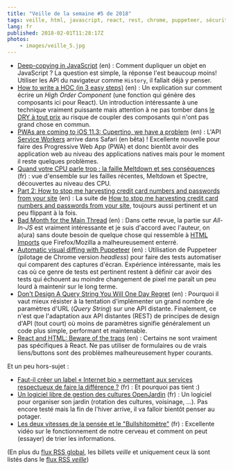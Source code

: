 ```yaml
---
title: "Veille de la semaine #5 de 2018"
tags: veille, html, javascript, react, rest, chrome, puppeteer, sécurité, pwa
lang: fr
published: 2018-02-01T11:28:17Z
photos:
    - images/veille_5.jpg
---
```

* [Deep-copying in JavaScript](https://dassur.ma/things/deep-copy/) (en)&nbsp;: Comment dupliquer un objet en JavaScript ? La question est simple, la réponse l'est beaucoup moins! Utiliser les API du navigateur comme `History`, il fallait déjà y penser. 
* [How to write a HOC (in 3 easy steps)](https://paulgray.net/how-to-write-a-hoc/) (en)&nbsp;: Un explication sur comment écrire un *High Order Component* (une fonction qui génère des composants ici pour React). Un introduction intéressante à une technique vraiment puissante mais attention à ne pas tomber dans [le DRY à tout prix](https://hackernoon.com/this-is-not-the-dry-you-are-looking-for-a316ed3f445f) au risque de coupler des composants qui n'ont pas grand chose en commun.
* [PWAs are coming to iOS 11.3: Cupertino, we have a problem](https://medium.com/@firt/pwas-are-coming-to-ios-11-3-cupertino-we-have-a-problem-2ff49fd7d6ea) (en)&nbsp;: L'API [Service Workers](https://developer.mozilla.org/en-US/docs/Web/API/Service_Worker_API/Using_Service_Workers) arrive dans Safari (en bêta) ! Excellente nouvelle pour faire des Progressive Web App (PWA) et donc bientôt avoir des application web au niveau des applications natives mais pour le moment il reste quelques problèmes.
* [Quand votre CPU parle trop : la faille Meltdown et ses conséquences](https://blog.octo.com/quand-votre-cpu-parle-trop-la-faille-meltdown-et-ses-consequences/) (fr)&nbsp;: vue d'ensemble sur les failles récentes, Meltdown et Spectre, découvertes au niveau des CPU.
* [Part 2: How to stop me harvesting credit card numbers and passwords from your site](https://hackernoon.com/part-2-how-to-stop-me-harvesting-credit-card-numbers-and-passwords-from-your-site-844f739659b9) (en)&nbsp;: La suite de [How to stop me harvesting credit card numbers and passwords from your site](https://hackernoon.com/im-harvesting-credit-card-numbers-and-passwords-from-your-site-here-s-how-9a8cb347c5b5), toujours aussi pertinent et un peu flippant à la fois.
* [Bad Month for the Main Thread](https://daverupert.com/2018/01/bad-month-for-the-main-thread/) (en)&nbsp;: Dans cette revue, la partie sur *All-In-JS* est vraiment intéressante et je suis d'accord avec l'auteur, on a(ura) sans doute besoin de quelque chose qui ressemble à [HTML Imports](https://www.w3.org/TR/html-imports/) que Firefox/Mozilla a malheureusement enterré.
* [Automatic visual diffing with Puppeteer](https://meowni.ca/posts/2017-puppeteer-tests/) (en)&nbsp;: Utilisation de Puppeteer (pilotage de Chrome version *headless*) pour faire des tests automatiser qui comparent des captures d'écran. Expérience intéressante, mais les cas où ce genre de tests est pertinent restent à définir car avoir des tests qui échouent au moindre changement de pixel me paraît un peu lourd à maintenir sur le long terme.
* [Don't Design A Query String You Will One Day Regret](http://www.bizcoder.com/don-t-design-a-query-string-you-will-one-day-regret) (en)&nbsp;: Pourquoi il vaut mieux résister à la tentation d'implémenter un grand nombre de paramètres d'URL (*Query String*) sur une API distante. Finalement, ce n'est que l'adaptation aux API distantes (REST) de principes de design d'API (tout court) où moins de paramètres signifie généralement un code plus simple, performant et maintenable.
* [React and HTML: Beware of the traps](http://blog.theodo.fr/2018/01/react-html-beware-traps/) (en)&nbsp;: Certains ne sont vraiment pas spécifiques à React. Ne pas utiliser de formulaires ou de vrais liens/buttons sont des problèmes malheureusement hyper courants.

Et un peu hors-sujet&nbsp;:

* [Faut-il créer un label « Internet bio » permettant aux services respectueux de faire la différence ?](https://www.nextinpact.com/news/106043-faut-il-creer-label-internet-bio-permettant-aux-services-respectueux-faire-difference.htm) (fr)&nbsp;: Et pourquoi pas tient :)
* [Un logiciel libre de gestion des cultures OpenJardin](https://linuxfr.org/news/un-logiciel-libre-de-gestion-des-cultures-openjardin) (fr)&nbsp;: Un logiciel pour organiser son jardin (rotation des cultures, voisinage, ...). Pas encore testé mais la fin de l'hiver arrive, il va falloir bientôt penser au potager.
* [Les deux vitesses de la pensée et le "Bullshitomètre"](https://www.youtube.com/watch?v=eLLIm-GpJh4&list=WL&index=18) (fr)&nbsp;: Excellente vidéo sur le fonctionnement de notre cerveau et comment on peut (essayer) de trier les informations.

(En plus du [flux RSS global](/rss.xml), les billets *veille*
et uniquement ceux là sont listés dans le [flux RSS *veille*](/rss/veille.xml))
